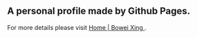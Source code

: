 ## A personal profile made by Github Pages.

For more details please visit [Home | Bowei Xing ](https://xingbowei1.github.io/).

